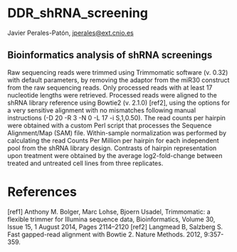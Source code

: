 # DDR_shRNA_screening
Javier Perales-Patón, jperales@ext.cnio.es

## Bioinformatics analysis of shRNA screenings
Raw sequencing reads were trimmed using Trimmomatic software (v. 0.32) with default parameters, by removing the adaptor from the miR30 construct from the raw sequencing reads. Only processed reads with at least 17 nucleotide lengths were retrieved. Processed reads were aligned to the shRNA library reference using Bowtie2 (v. 2.1.0) [ref2], using the options for a very sensitive alignment with no mismatches following manual instructions (-D 20 -R 3 -N 0 -L 17 -i S,1,0.50). The read counts per hairpin were obtained with a custom Perl script that processes the Sequence Alignment/Map (SAM) file. Within-sample normalization was performed by calculating the read Counts Per Million per hairpin for each independent pool from the shRNA library design. Contrasts of hairpin representation upon treatment were obtained by the average log2-fold-change between treated and untreated cell lines from three replicates.

# References
[ref1] Anthony M. Bolger, Marc Lohse, Bjoern Usadel, Trimmomatic: a flexible trimmer for Illumina sequence data, Bioinformatics, Volume 30, Issue 15, 1 August 2014, Pages 2114–2120
[ref2] Langmead B, Salzberg S. Fast gapped-read alignment with Bowtie 2. Nature Methods. 2012, 9:357-359.

